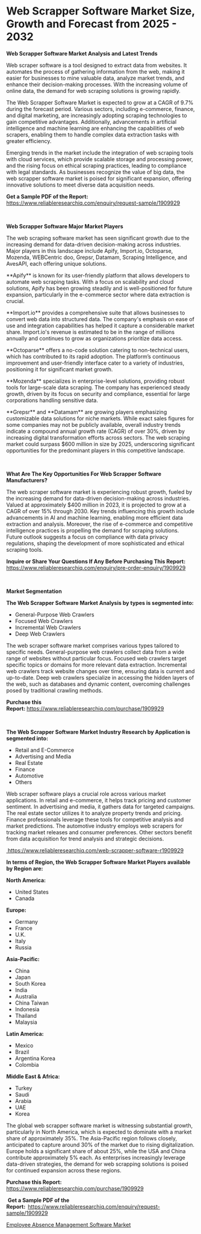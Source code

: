 <p><h1>Web Scrapper Software Market Size, Growth and Forecast from 2025 - 2032</h1></p><p><strong>Web Scrapper Software Market Analysis and Latest Trends</strong></p>
<p><p>Web scraper software is a tool designed to extract data from websites. It automates the process of gathering information from the web, making it easier for businesses to mine valuable data, analyze market trends, and enhance their decision-making processes. With the increasing volume of online data, the demand for web scraping solutions is growing rapidly.</p><p>The Web Scrapper Software Market is expected to grow at a CAGR of 9.7% during the forecast period. Various sectors, including e-commerce, finance, and digital marketing, are increasingly adopting scraping technologies to gain competitive advantages. Additionally, advancements in artificial intelligence and machine learning are enhancing the capabilities of web scrapers, enabling them to handle complex data extraction tasks with greater efficiency.</p><p>Emerging trends in the market include the integration of web scraping tools with cloud services, which provide scalable storage and processing power, and the rising focus on ethical scraping practices, leading to compliance with legal standards. As businesses recognize the value of big data, the web scrapper software market is poised for significant expansion, offering innovative solutions to meet diverse data acquisition needs.</p></p>
<p><strong>Get a Sample PDF of the Report:&nbsp;</strong> <a href="https://www.reliableresearchiq.com/enquiry/request-sample/1909929?utm_campaign=2717&utm_medium=2&utm_source=Github&utm_content=ia&utm_term=10032025&utm_id=web-scrapper-software">https://www.reliableresearchiq.com/enquiry/request-sample/1909929</a></p>
<p>&nbsp;</p>
<p><strong>Web Scrapper Software Major Market Players</strong></p>
<p><p>The web scraping software market has seen significant growth due to the increasing demand for data-driven decision-making across industries. Major players in this landscape include Apify, Import.io, Octoparse, Mozenda, WEBCentric doo, Grepsr, Datamam, Scraping Intelligence, and AvesAPI, each offering unique solutions.</p><p>**Apify** is known for its user-friendly platform that allows developers to automate web scraping tasks. With a focus on scalability and cloud solutions, Apify has been growing steadily and is well-positioned for future expansion, particularly in the e-commerce sector where data extraction is crucial.</p><p>**Import.io** provides a comprehensive suite that allows businesses to convert web data into structured data. The company's emphasis on ease of use and integration capabilities has helped it capture a considerable market share. Import.io's revenue is estimated to be in the range of millions annually and continues to grow as organizations prioritize data access.</p><p>**Octoparse** offers a no-code solution catering to non-technical users, which has contributed to its rapid adoption. The platform’s continuous improvement and user-friendly interface cater to a variety of industries, positioning it for significant market growth.</p><p>**Mozenda** specializes in enterprise-level solutions, providing robust tools for large-scale data scraping. The company has experienced steady growth, driven by its focus on security and compliance, essential for large corporations handling sensitive data.</p><p>**Grepsr** and **Datamam** are growing players emphasizing customizable data solutions for niche markets. While exact sales figures for some companies may not be publicly available, overall industry trends indicate a compound annual growth rate (CAGR) of over 30%, driven by increasing digital transformation efforts across sectors. The web scraping market could surpass $600 million in size by 2025, underscoring significant opportunities for the predominant players in this competitive landscape.</p></p>
<p>&nbsp;</p>
<p><strong>What Are The Key Opportunities For Web Scrapper Software Manufacturers?</strong></p>
<p><p>The web scraper software market is experiencing robust growth, fueled by the increasing demand for data-driven decision-making across industries. Valued at approximately $400 million in 2023, it is projected to grow at a CAGR of over 15% through 2030. Key trends influencing this growth include advancements in AI and machine learning, enabling more efficient data extraction and analysis. Moreover, the rise of e-commerce and competitive intelligence practices is propelling the demand for scraping solutions. Future outlook suggests a focus on compliance with data privacy regulations, shaping the development of more sophisticated and ethical scraping tools.</p></p>
<p><strong>Inquire or Share Your Questions If Any Before Purchasing This Report:</strong> <a href="https://www.reliableresearchiq.com/enquiry/pre-order-enquiry/1909929?utm_campaign=2717&utm_medium=2&utm_source=Github&utm_content=ia&utm_term=10032025&utm_id=web-scrapper-software">https://www.reliableresearchiq.com/enquiry/pre-order-enquiry/1909929</a></p>
<p>&nbsp;</p>
<p><strong>Market Segmentation</strong></p>
<p><strong>The Web Scrapper Software Market Analysis by types is segmented into:</strong></p>
<p><ul><li>General-Purpose Web Crawlers</li><li>Focused Web Crawlers</li><li>Incremental Web Crawlers</li><li>Deep Web Crawlers</li></ul></p>
<p><p>The web scraper software market comprises various types tailored to specific needs. General-purpose web crawlers collect data from a wide range of websites without particular focus. Focused web crawlers target specific topics or domains for more relevant data extraction. Incremental web crawlers track website changes over time, ensuring data is current and up-to-date. Deep web crawlers specialize in accessing the hidden layers of the web, such as databases and dynamic content, overcoming challenges posed by traditional crawling methods.</p></p>
<p><strong>Purchase this Report:&nbsp;</strong><a href="https://www.reliableresearchiq.com/purchase/1909929?utm_campaign=2717&utm_medium=2&utm_source=Github&utm_content=ia&utm_term=10032025&utm_id=web-scrapper-software">https://www.reliableresearchiq.com/purchase/1909929</a></p>
<p>&nbsp;</p>
<p><strong>The Web Scrapper Software Market Industry Research by Application is segmented into:</strong></p>
<p><ul><li>Retail and E-Commerce</li><li>Advertising and Media</li><li>Real Estate</li><li>Finance</li><li>Automotive</li><li>Others</li></ul></p>
<p><p>Web scraper software plays a crucial role across various market applications. In retail and e-commerce, it helps track pricing and customer sentiment. In advertising and media, it gathers data for targeted campaigns. The real estate sector utilizes it to analyze property trends and pricing. Finance professionals leverage these tools for competitive analysis and market predictions. The automotive industry employs web scrapers for tracking market releases and consumer preferences. Other sectors benefit from data acquisition for trend analysis and strategic decisions.</p></p>
<p><a href="https://www.reliableresearchiq.com/web-scrapper-software-r1909929?utm_campaign=2717&utm_medium=2&utm_source=Github&utm_content=ia&utm_term=10032025&utm_id=web-scrapper-software">&nbsp;https://www.reliableresearchiq.com/web-scrapper-software-r1909929</a></p>
<p><strong>In terms of Region, the Web Scrapper Software Market Players available by Region are:</strong></p>
<p>
    <p> <strong> North America: </strong>
        <ul>
            <li>United States</li>
            <li>Canada</li>
        </ul>
        </p> 
    <p> <strong> Europe: </strong>
        <ul>
            <li>Germany</li>
            <li>France</li>
            <li>U.K.</li>
            <li>Italy</li>
            <li>Russia</li>
        </ul>
        </p> 
    <p> <strong> Asia-Pacific: </strong>
        <ul>
            <li>China</li>
            <li>Japan</li>
            <li>South Korea</li>
            <li>India</li>
            <li>Australia</li>
            <li>China Taiwan</li>
            <li>Indonesia</li>
            <li>Thailand</li>
            <li>Malaysia</li>
        </ul>
        </p> 
    <p> <strong> Latin America: </strong>
        <ul>
            <li>Mexico</li>
            <li>Brazil</li>
            <li>Argentina Korea</li>
            <li>Colombia</li>
        </ul>
        </p> 
    <p> <strong> Middle East & Africa: </strong>
        <ul>
            <li>Turkey</li>
            <li>Saudi</li>
            <li>Arabia</li>
            <li>UAE</li>
            <li>Korea</li>
        </ul>
    </p>
    </p>
<p><p>The global web scrapper software market is witnessing substantial growth, particularly in North America, which is expected to dominate with a market share of approximately 35%. The Asia-Pacific region follows closely, anticipated to capture around 30% of the market due to rising digitalization. Europe holds a significant share of about 25%, while the USA and China contribute approximately 5% each. As enterprises increasingly leverage data-driven strategies, the demand for web scrapping solutions is poised for continued expansion across these regions.</p></p>
<p><strong>Purchase this Report: </strong><a href="https://www.reliableresearchiq.com/purchase/1909929?utm_campaign=2717&utm_medium=2&utm_source=Github&utm_content=ia&utm_term=10032025&utm_id=web-scrapper-software">https://www.reliableresearchiq.com/purchase/1909929</a></p>
<p>&nbsp;<strong>Get a Sample PDF of the Report:&nbsp;&nbsp;</strong><a href="https://www.reliableresearchiq.com/enquiry/request-sample/1909929?utm_campaign=2717&utm_medium=2&utm_source=Github&utm_content=ia&utm_term=10032025&utm_id=web-scrapper-software">https://www.reliableresearchiq.com/enquiry/request-sample/1909929</a></p>
<p><strong></strong></p>
<p><p><a href="https://github.com/techerghalim/Market-Research-Report-List-1/blob/main/employee-absence-management-software-market.md?utm_campaign=2717&utm_medium=2&utm_source=Github&utm_content=ia&utm_term=10032025&utm_id=web-scrapper-software">Employee Absence Management Software Market</a></p></p>